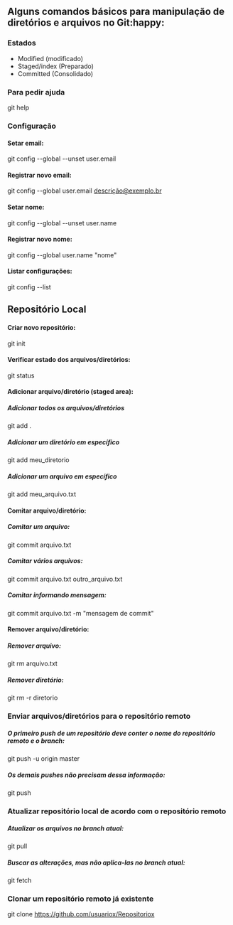 ## Alguns comandos básicos para manipulação de diretórios e arquivos no Git:happy:

### Estados

* Modified (modificado)
* Staged/index (Preparado)
* Committed (Consolidado)



###  Para pedir ajuda 

git help



### Configuração

#### Setar email:

git config --global --unset user.email 

#### Registrar novo email:

git config --global user.email descrição@exemplo.br

#### Setar nome:

git config --global --unset user.name

#### Registrar novo nome:

git config --global user.name "nome"

#### Listar configurações:

git config --list



## Repositório Local

#### Criar novo repositório:

git init

#### Verificar estado dos arquivos/diretórios:

git status

#### Adicionar arquivo/diretório (staged area):

##### Adicionar todos os arquivos/diretórios

git add .

##### Adicionar um diretório em específico

git add meu_diretorio

##### Adicionar um arquivo em específico

git add meu_arquivo.txt



#### Comitar arquivo/diretório:

##### Comitar um arquivo:

git commit arquivo.txt

##### Comitar vários arquivos:

git commit arquivo.txt outro_arquivo.txt

##### Comitar informando mensagem:

git commit arquivo.txt -m "mensagem de commit"



#### Remover arquivo/diretório:

##### Remover arquivo:

git rm arquivo.txt

##### Remover diretório:

git rm -r diretorio



### Enviar arquivos/diretórios para o repositório remoto

##### O primeiro **push** de um repositório deve conter o nome do repositório remoto e o branch:

git push -u origin master

##### Os demais **pushes** não precisam dessa informação:

git push

### Atualizar repositório local de acordo com o repositório remoto

##### Atualizar os arquivos no branch atual:

git pull

##### Buscar as alterações, mas não aplica-las no branch atual:

git fetch

### Clonar um repositório remoto já existente

git clone https://github.com/usuariox/Repositoriox